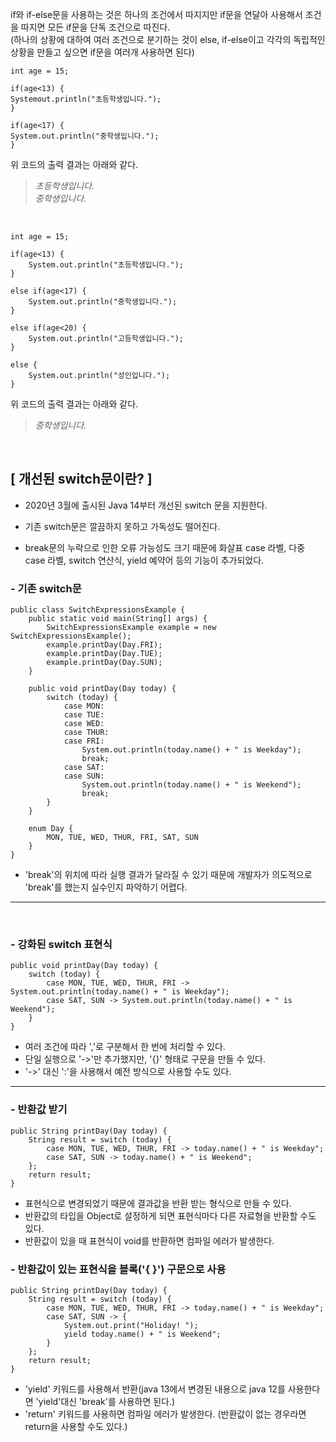 if와 if-else문을 사용하는 것은 하나의 조건에서 따지지만 if문을 연달아 사용해서 조건을 따지면 모든 if문을 단독 조건으로 따진다.<br>
(하나의 상황에 대하여 여러 조건으로 분기하는 것이 else, if-else이고 각각의 독립적인 상황을 만들고 싶으면 if문을 여러개 사용하면 된다)<br>

```
int age = 15;

if(age<13) {
Systemout.println("초등학생입니다.");
}

if(age<17) {
System.out.println("중학생입니다.");
}
```
위 코드의 출력 결과는 아래와 같다. <br>
>*초등학생입니다.*<br>
>*중학생입니다.*<br>

<br>

```
int age = 15;

if(age<13) {
    System.out.println("초등학생입니다.");
}

else if(age<17) {
    System.out.println("중학생입니다.");
}

else if(age<20) {
    System.out.println("고등학생입니다.");
}

else {
    System.out.println("성인입니다.");
}
```
위 코드의 출력 결과는 아래와 같다.
>*중학생입니다.* <br>

<br>

## [ 개선된 switch문이란? ]
- 2020년 3월에 출시된 Java 14부터 개선된 switch 문을 지원한다.

- 기존 switch문은 깔끔하지 못하고 가독성도 떨어진다.

- break문의 누락으로 인한 오류 가능성도 크기 때문에 화살표 case 라벨, 다중 case 라벨, switch 연산식, yield 예약어 등의 기능이 추가되었다.

 ### - 기존 switch문 
```
public class SwitchExpressionsExample {
    public static void main(String[] args) {
        SwitchExpressionsExample example = new SwitchExpressionsExample();
        example.printDay(Day.FRI);
        example.printDay(Day.TUE);
        example.printDay(Day.SUN);
    }

    public void printDay(Day today) {
        switch (today) {
            case MON:
            case TUE:
            case WED:
            case THUR:
            case FRI:
                System.out.println(today.name() + " is Weekday");
                break;
            case SAT:
            case SUN:
                System.out.println(today.name() + " is Weekend");
                break;
        }
    }

    enum Day {
        MON, TUE, WED, THUR, FRI, SAT, SUN
    }
}
```
- 'break'의 위치에 따라 실행 결과가 달라질 수 있기 때문에 개발자가 의도적으로 'break'를 했는지 실수인지 파악하기 어렵다.<br>
***
<br>

### - 강화된 switch 표현식

```
public void printDay(Day today) {
    switch (today) {
        case MON, TUE, WED, THUR, FRI -> System.out.println(today.name() + " is Weekday");
        case SAT, SUN -> System.out.println(today.name() + " is Weekend");
    }
}
```

- 여러 조건에 따라 ','로 구분해서 한 번에 처리할 수 있다.
- 단일 실행으로 '->'만 추가했지만, '{}' 형태로 구문을 만들 수 있다.
- '->' 대신 ':'을 사용해서 예전 방식으로 사용할 수도 있다.
***
### - 반환값 받기
```
public String printDay(Day today) {
    String result = switch (today) {
        case MON, TUE, WED, THUR, FRI -> today.name() + " is Weekday";
        case SAT, SUN -> today.name() + " is Weekend";
    };
    return result;
}
```
- 표현식으로 변경되었기 때문에 결과값을 반환 받는 형식으로 만들 수 있다.
- 반환값의 타입을 Object로 설정하게 되면 표현식마다 다른 자료형을 반환할 수도 있다.
- 반환값이 있을 때 표현식이 void를 반환하면 컴파일 에러가 발생한다.

### - 반환값이 있는 표현식을 블록('{ }') 구문으로 사용
```
public String printDay(Day today) {
    String result = switch (today) {
        case MON, TUE, WED, THUR, FRI -> today.name() + " is Weekday";
        case SAT, SUN -> {
            System.out.print("Holiday! ");
            yield today.name() + " is Weekend";
        }
    };
    return result;
}
```
- 'yield' 키워드를 사용해서 반환(java 13에서 변경된 내용으로 java 12를 사용한다면 'yield'대신 'break'를 사용하면 된다.)
- 'return' 키워드를 사용하면 컴파일 에러가 발생한다. (반환값이 없는 경우라면 return을 사용할 수도 있다.)

